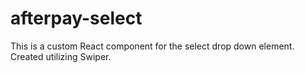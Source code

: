 # afterpay-select

This is a custom React component for the select drop down element. Created utilizing Swiper.
